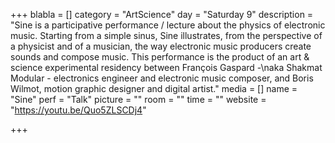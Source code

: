 +++
blabla = []
category = "ArtScience"
day = "Saturday 9"
description = "Sine is a participative performance / lecture about the physics of electronic music. Starting from a simple sinus, Sine illustrates, from the perspective of a physicist and of a musician, the way electronic music producers create sounds and compose music. This performance is the product of an art & science experimental residency between François Gaspard -\naka Shakmat Modular - electronics engineer and electronic music composer, and Boris Wilmot, motion graphic designer and digital artist."
media = []
name = "Sine"
perf = "Talk"
picture = ""
room = ""
time = ""
website = "https://youtu.be/Quo5ZLSCDj4"

+++
